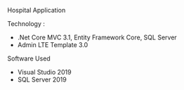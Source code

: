 Hospital Application

Technology :
- .Net Core MVC 3.1, Entity Framework Core, SQL Server
- Admin LTE Template 3.0

Software Used
- Visual Studio 2019
- SQL Server 2019


